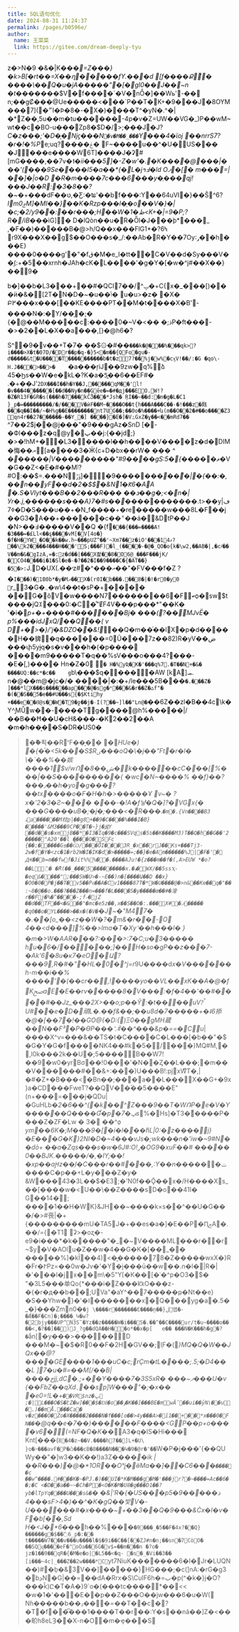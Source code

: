 ```yaml
---
title: SQL语句优化
date: 2024-08-31 11:24:37
permalink: /pages/b0596e/
author: 
  name: 王菜菜
  link: https://gitee.com/dream-deeply-tyu
---
```

z�>N�9 �&�|K��_�=Z���}�k>B[�rt��=X��ղ�����fY.���d
[f����Ք݉�
����\��Q�u�jA�����"�[� gI0��J��~n	�t��_�����$V�f����`�V�nȬ�]��Wь'-��
n;��gȻ���@Ue�����<���`P��T�K+�9���J�8OYM���7](�״I�Ϸ�8�-�X�)����T^�yN�.^�|�*Z��,5u��m�tu������̮-4p�v�Z=UW��VG�_)P��wM~ԝt��c�BO-u���Zp8�$D�/>;���J�J?_C�z���;'�D�ͅ�ǋϛ���N`�v�M��_���`Y���4�ϊoj	��nrrS7?�r�!�%P_e;uq?����ݟ�
F~����u��^�U�US���
�J���e����W6T]����J�ʡ#[mG����,��7v�˦_�ii���5]�-Z�w'� .�K����@���|�
��'(���9Se����I5�a��*{�L�j߃ߤ�ld
Oފ�[�	m���=|��]�|o�D �R�m����7c���6���y�ֻ���qj!���J��R:�3�8��?�_~�+���dF��ט,�Ƹ:�ʨ'��bf���:Y��64uVI�}��Ŝ^6?_Im0ݼM]�MI��}��K�Rzp���I�ֶ�o��V�}�|�c;�2 /y9��:�� r� ��;H��W�1�ظ<K+�|=9 �P;?R�/iB�_��ìG]�
D�lQòn��u�R�ȪI�J���þ*���_ ,�F��)�����B�@>h/Q��x���FlG1*�?6Ϟ r9X���X��g$��O���s�_/:��Ab�R�Y��7Ѹ:ݛ��h���E}����0����g'�"�fڨ�M�e_I�tt��۫C�V��d�Sy���V��(̦:+�5��xrnh�JAh�cK�L����'�g�Y�[�w�^j#��X��}��9�

b�]��b�L3���+��#�QCI7��/^ݒ�+C{x�_���[)���ӥ�&�[2T�N�D�~�u��ݴ� u�u>�z� �X�
Բ߂���x���[��KE����PT��M�t����X�B'-����N�:�Y/��֣�;�
{�@��M�����c:����\0�~V�<��
�;ذP�ft ���-�>�2��L�X��a���,[}�@h6�?

S^�9�v��+T�7�
��$۞�\#��`���k�@���%���qk>?i����>X�t�07D/�Dr��p�q-�}5<�m��{QFo݌�gu�-Ժ�����&t�U����T����������b�t�z7?��%j�w%�cӽV!��/:�G
�qo\-H.J���>��>�	`�a���ŗiJ��9zw�q%ձ	45�Ϧs��W�e�kL�?K�a�5̥��6��EF#�
.�+��J'`2DX���I��h�Y��J,�����qM��'l!�v���4������[��d��Ny�n��Gēe�=�#�дj���EO.W!?�Z�R13F�GR�s(���h�7���kČǮ���*Jsh� ŖI��~��d:�n�g�L�C1
}_p�=���������/�/���V�ѝF��M~����O��t{h���A���C��-�!���z�㼲 ���q��I��/~�H%g��E��������nt7UG��;��0o�%����+և(m��O��2�#��o����Z3qn4r��27������-��Y_�]
����}�Ε�]�VߑGxZ�ұ��<��mRd7��
`^7��2$j��@j���"�9���gAz�SnD
[�-�Фl���z�q@y�پ��j:{��jd;}�>�!hM+��L3�����l��h����V����z�d�DIM�悔��ޔ[a����3�Ӝ{c+D�bx��rW�
���
^	�_�����|V���������"#9����gS:5�{��_���ޘ�V�G��Z<�E�#��Mٲ?#O:��$=.���Nݹڙ]��9����_�����ۖ�|�{��:�,��n��yF��d�2�$$�&N1�Ԟ6�AA
�.S�VIyt���B��2���R��� ��ܪ��g�;<�n�|Уr�.j,������s���A}7�#s����_���������.t>��yڢ|ߦ7�D�S���u��+�N_f����+�re�����w���8L�F��j��G3�՘A��+������c��꭛��á�&DtP��J �N>��߃�����V��Q
�{f`�ׅ��{���=����A!�3���=�£Ll<��ȿ����vM[�V[4o�}�f�H�ҮW_�O��k��w.h~���pUZ^��'~Xm7��z�iO'���1ޤ4?�͍�\k2����4���H���'S;�ۜ��F)�l_(����-�@�_QO�o{k�\w2,��AB�|,�c҂��V��m�&�gIzΑ,=�:z�d��|���X좙��8�O6@_���F���jK/�CO4����i�1�Sl�e�-�?��2�I��9����C�{�AT��}�5�>:`J.\D�UX(.��˒z#�^���އ��"�FV���f�Z ?�`I���)�1B0b*�y�Mޛ��X�(r0I�b� ��.��8�|�!�r0�y0	`r_3�G�܆�w\4��t�sP�+����
��G�޹ǒV�w����N7��������6�Fބѻ�sw$t����jQꘉ���0:�C�ͣ"ɆF4Vޯ���p���*"��K� '�i�_p+�+����#������Bj� ���(?��MJvЁ�	p%���idJxQ/��Q��( v\
D+�>�}/'j�&DZO��&!_��Q�m��ͨ��lX�p�d�����H��貏�q������\=0Ũ���7z��82)R�yV��ض
���փ5yɉq�s�v���h�(�p���� ����m9�����T�q��%sV���o���4?���-�E�[,)����
Hn�Z�0 `� H�%yƦ� K�'���q%7.�T��N+�&� ����UQ: ��c*�c��	g`b\���$q�����AW	[kA]ܚ.
n�@��m@�jc�/� ����|�:�+/le���5B���`�.���Z� ]���*lX���s������ap���@�sg�ˣ���&�r��Z�ٹf"�	�(��S��͋5�e��#U���s{�$Ktihy
+���e��Ȣ@s��W�T9�ջ��j�٠I(?��~]l��"Ln@�`��6 Z��zl�B��4c\k�Y^̥MŮְw��-����Tg����@h%�����|/��B��Ħ��U�cH&���-�K2��2��A �m�h��͔��S�DR�US0�
>��ޫ죅��RʳF��̞��
�*HUe�)	�{�ͤ�<5k ���S$Rٸ���oQ�\�j��"Ft�r�l�	\�`��%��姟����1$v/wՈ�8��ش�k������cC���[%� ��|��S��������\�{
�wc�N~����%	��f}��?���٫��һ�yo�g���?��tx����o�F�H�h�>�����Ұ
v~�	?x�'2�3�Ƨ~���
���-�!A�f냫�Q�]?�VGx{�
���G����uB�;�j�;���<�R���.`�m�.{Vn����B3
ۀa������M枕p|��g8+��9�C����%���Ι�B}�����'&M3���9CP��T�~}j�ԬY	��d��s�xmjB� �*�I3�Iq�9�c���SVqs�5ʦ��K����M3)T��Q�h��G��'2�����"A20'��l
ީ����O�SFc
{��;�����G±��Ѡ/���ŮI���3R_�x��rJ��Ks+���Tj3-׃2w�f�Y�<zc�1�rb2W�I�IK�d�>�����=;��}�e�Αm������%J|ެ�F�'�	 Ԫ��b=m��fwf�Jit%%%ٓ��.����AJu!�{z���m��f�(,A>EՄW
*�o?��L߫� �ؕR(��_���5���������x.�ܙ�WX/��5ssⲬ-�eq&����";���SW�U>�-~E��)n�[����Ա��D ��x}�O0�0�P�j��T�v5��Pϭ��A�Cv1����87T�*W�U����@�>n&��Ke��q�"��:~8�@��o.���?���Z���n=���f�L����S�y�����œ��#�澮r��Fj�%�^���׼�-;fޚ�jZ
��d��TF��<�&��"�mc�e5z ��,x��S��O�:.���X#�ޛ����� �q0��o�YL����>��x�(�V�`�J~�"M4ͅ7� �.��[o_��<z��W�?�m&�r��-O	4��<d���]%��>lma�T�Xyՙ� �h���l� }�m�>W�AAR���?:���>:7�C;u�3�����	hu�6�/�����;]��H�so�gP��z���7-�Ak'6�8u�ĸ7�eO�Ա?���9,R�#�" �HL�0�^j=r*9U����d*x�V������h-m��i��%
����'�(� �cr��,!����yo��VL��xK��A�@�fKﰠaE�E��ּrv�����8�V���:�f�4��'��#����#��Jz_���2X>��o;p�� Ŷ:�t����uV?̚U#��e�D�頑L�.��f&��;��u8d�7�����+�˨6掭�@�[��7�!��GO@{�D:{)Ξ0��gMH蔵��N��F³�P�ϴP���՚.ꎠ��^���&p�==�Cu*|����X^v=���&��TS�t�C����C�L���[�b��"�$�G�Y�G�f����NK4��# k�5�/���}MQ#M,�,l0k���2k��U�;5����B��W7!��9�w0�yrBσ��!0���'�N��Ȥ��L���;�m���V������#��&+:���)U���B!:pjxWͣT�,|�#�Z*�B���<�Bn��;���a��L���X��G+�9x}a�CD���FweT?��QV��۫��5����E"(n+���=���j�QDu|�GuHLb�*2�6��^(�k��^Z���9��T�WՌP�e�V�Y������Q����Ɠ�p�ݡ�7s*%� Hs]�T3�ު����P����Z�ZҒ�Lw
� 3�	��^*ѻ
ym��6K�;M���9�[�i�l���h҇L|0:�z����ϳ}�E���G�K}2NI�D�~4���vJs�;wk���n�'iw�~9#N��dò+	��a�Zqs���s�w�6J#:O!ݛ�OG9�xuF��#
�ֽ����
0��BJK.�����/�,�IY;��!�xp��aԨz��֧I�C���r��#���,:Y��n�*�����ݖ����C�p��+L�y���Z�y�
&W���43�3L��$�E3;�'N0f��Ǭ��x�/H����Xs_��[����w�<U��\��Z����sD�o� �41I� G��14�; ����1��H�WK}&JH��~����k×s��^��U�G���/�>#䘮|�+{���������mU�TA5J�+��es�a�]�E��P�ԤݘA�.��/={�T1
ʡ>�oʐ�-e9�i���*�k�����"�_�~V����ML���r��r~$y�V�AOlu�Z��w�4��G�K�[��_��	�����%]�kĪ��4)<�͈�����78�Z�����wxX�}R�Fr�ՒPz=��0w�Jv�'�Y�j���ū��w��.n�l�|R�|�'�׷��l�jx��m\�5"Y[�K��[�ʿ�^p�O3�$�
"�3L5���单Qo{*���i�Z���k͡xO���z-�{�r�д��b��;UVa"�aY^��7�����ҏ�Nt��e}�S��Yhw�}�'�ߊ�������x�Q���yg�a�.5�
_�}���Zmn0�`�j
\����r�������Ɛ����ņ��}ڶ똅�-�Ǽ��F�Cn)�;����_Կ�w?�2bjy���UP^N3S՟�Yz��z�����W�i���S�.��^��C����ur/t�u~����o����<,�?��]��)J_?g��dQA��H��o*��x�p[	e��
��� N�K���h�g�?�`ån[�y���>�����D	���M�~�$�R0��F�2H�GV��;l֤F�(*}MQ�Q�W��JQx��@?����GE����1���uC�c;rҪm�tL����;.5;�D4���L	]7�u�#=��M[/��B|����خjj,dC�.;+��Y����7�3S5xR� ���~ފ���U�v
{��FbZ��qXd܆��sp]W���"�;�x��
�e0=!L�+`��VR$nz�ڀ
;�|L���O�S�էZ�w]���$�ǅ�o��ٶ�K��]���BE�mwǞ��ui��ȳN\��u�.)��mÅ.���Ca໻� v�z���O�Zo�X�����2����N�f���[o��>4y��� A>�ȋ1��+��*x���0�FN��`�@q��e�7��)������F����<GP��p+o����v6�(=NF�Q�K�*�A3�q�lS�Hi���
Knt[���(`8�4�z~��V.����h7��]L+�U\
}o�˃���avF�P�ѽ���cB�8����N���Կ�9�@r�'�ۜ�`W�P�j���'{��QUWy��"�]w3��K��!)a3Z��_���ik
|��R���)꬧�@�*1OR޼��Oˢ۪j�ӫMa��]�׬�C6���`�����c
��w^����.#���K�~�PJ. �)��UI�*K�M���g֐�M�ʳ���jr?�~����=Ac��6��;�C
<�D��a��~~�Ch�P�<O�K�M�U8�g���D1��?yb�lTpYq����U���s&�`�	�&|'R�{�US���p5�9ذ���*��	���4sF>4�)��^�K�gQ��밫V�-U������*#�x����~+��3��Q�9���&Ċx�I�v�F�b[��,Sd
H�<J�*6�� _�h��%���`�9���_�5��F�4x?��Q}������g�$��߰6_p�:��
t�����W7���v���u����l�$�9i��C��[��ZJ#n�n;��sn�7CòO�	��SQɋ����eF�"oOa��6G�v$=��m���n
�?o�
jz�1��9��qR�{�M�e�o|�L5��<�q-	�s�_�Vi��3��
[i���~4c|_���Z��2w����*C `yt7NiuK�������6�I�Jr�LUQN��)#�b̩�&3V��]�����}HG���;�c(]nA:�rG�g3�bܕN�G|��=��dA�Rrx�S\CuIF6h�=ب�p(^�k�}j�O?���ǩ)Ը�T�A�}9`o�(���tc����*��<<
�w�1�'���E��p��Z���O��jw���6�u�W(
Nɦ�����b��ݚ���=��T��c�?�T�f��͡���1����T��r��:Y�s��nâ��\]Z�<���畍h8eLȜ��X-n�O�m�ҿ���S